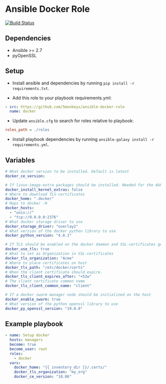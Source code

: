 # Ansible Docker Role

[![Build Status](https://travis-ci.com/5monkeys/ansible-docker-role.svg?branch=role-refactor)](https://travis-ci.com/5monkeys/ansible-docker-role)

## Dependencies

* Ansible >= 2.7
* pyOpenSSL

## Setup

* Install ansible and dependencies by running `pip install -r requirements.txt`.

* Add this role to your playbook requirements.yml:

```yaml
- src: https://github.com/5monkeys/ansible-docker-role
  name: docker
``` 

* Update `ansible.cfg` to search for roles relative to playbook:

```ini
roles_path = ./roles
```

* Install playbook dependencies by running `ansible-galaxy install -r requirements.yml`.

## Variables

```yaml
# What docker version to be installed. Default is latest
docker_ce_version:

# If linux-image-extra packages should be installed. Needed for the AUFS storage driver.
docker_install_kernel_extras: false
# Where to download TLS-certificates
docker_home: ".docker"
# Maps to docker -H
docker_hosts:
  - "unix://"
  - "tcp://0.0.0.0:2376"
# What docker storage driver to use
docker_storage_driver: "overlay2"
# What version of the docker python library to use
docker_python_version: "4.0.1"

# If TLS should be enabled on the docker daemon and SSL-certificates generated
docker_use_tls: true
# What to set as Organization in SSL-certificates
docker_tls_organization: "Acme"
# Where to place certificates on host
docker_tls_path: "/etc/docker/certs"
# When the client certificate should expire. 
docker_tls_client_expires_after: "+52w"
# The client certificate common name
docker_tls_client_common_name: "client"

# If a docker swarm manager node should be initialized on the host
docker_enable_swarm: true
# What version of the python openssl library to use
docker_py_openssl_version: "19.0.0"
```

## Example playbook
```yaml
- name: Setup docker
  hosts: managers
  become: true
  become_user: root
  roles:
    - docker
  vars:
    docker_home: "{{ inventory_dir }}/.certs/"
    docker_tls_organization: "my_org"
    docker_ce_version: "18.06"
```
